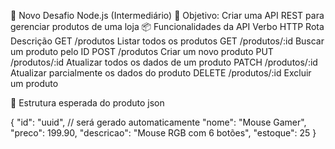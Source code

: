 🚀 Novo Desafio Node.js (Intermediário)
🎯 Objetivo: Criar uma API REST para gerenciar produtos de uma loja
📦 Funcionalidades da API
Verbo HTTP	Rota	Descrição
GET	/produtos	Listar todos os produtos
GET	/produtos/:id	Buscar um produto pelo ID
POST	/produtos	Criar um novo produto
PUT	/produtos/:id	Atualizar todos os dados de um produto
PATCH	/produtos/:id	Atualizar parcialmente os dados do produto
DELETE	/produtos/:id	Excluir um produto

🧾 Estrutura esperada do produto
json


{
  "id": "uuid",            // será gerado automaticamente
  "nome": "Mouse Gamer",
  "preco": 199.90,
  "descricao": "Mouse RGB com 6 botões",
  "estoque": 25
}